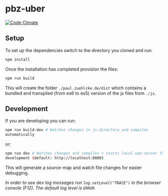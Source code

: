 # pbz-uber
[![Code Climate](https://codeclimate.com/github/Trikolon/pbz-uber/badges/gpa.svg)](https://codeclimate.com/github/Trikolon/pbz-uber)

## Setup
To set up the dependencies switch to the directory you cloned and run:
``` bash
npm install
```

Once the installation has completed provision the files:
``` bash
npm run build
```
This will create the folder ```./paul.zuehlcke.de/dist``` which contains
 a bundled and transpiled (from es6 to es5) version of the js files from
 ```./js```.

## Development
If you are developing you can run:
``` bash
npm run build-dev # Watches changes in js-directory and compiles
automatically
```
or:
``` bash
npm run dev # Watches changes and compiles + starts local web-server for
development (default: http://localhost:8080)
```
This will generate a source-map and watch file changes for easier debugging.

*In order to see dev log messages run ```log.setLevel("TRACE")``` in the
browser console (F12). The default log level is ```ERROR```.*